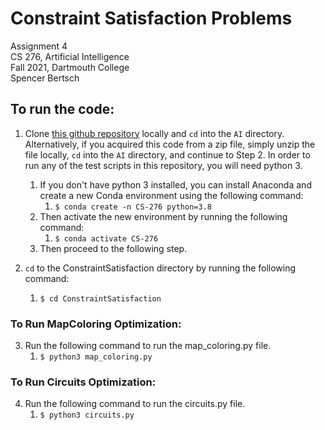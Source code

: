 # Constraint Satisfaction Problems

Assignment 4  
CS 276, Artificial Intelligence  
Fall 2021, Dartmouth College  
Spencer Bertsch

## To run the code:

1. Clone [this github repository](https://github.com/spencerbertsch1/AI.git) locally and `cd` into the `AI` directory.
   Alternatively, if you acquired this code from a zip file, simply unzip the file locally, `cd` into the `AI` directory, and continue to Step 2.
   In order to run any of the test scripts in this repository, you will need python 3.
    1. If you don't have python 3 installed, you can install Anaconda and create a new Conda environment using the following command:
        1. `$ conda create -n CS-276 python=3.8`
    2. Then activate the new environment by running the following command:
        1. `$ conda activate CS-276`
    3. Then proceed to the following step.


2. `cd` to the ConstraintSatisfaction directory by running the following command:
    1. `$ cd ConstraintSatisfaction`

### To Run MapColoring Optimization:
3. Run the following command to run the map_coloring.py file.
    1. `$ python3 map_coloring.py`


### To Run Circuits Optimization:
4. Run the following command to run the circuits.py file.
    1. `$ python3 circuits.py`

    